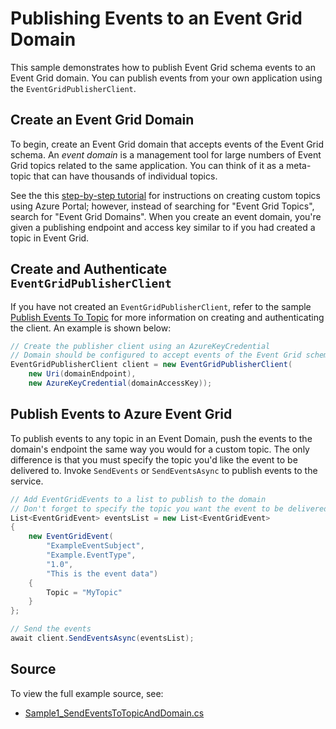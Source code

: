 # Publishing Events to an Event Grid Domain

This sample demonstrates how to publish Event Grid schema events to an Event Grid domain. You can publish events from your own application using the `EventGridPublisherClient`.

## Create an Event Grid Domain

To begin, create an Event Grid domain that accepts events of the Event Grid schema. An *event domain* is a management tool for large numbers of Event Grid topics related to the same application. You can think of it as a meta-topic that can have thousands of individual topics.

See the this [step-by-step tutorial](https://docs.microsoft.com/azure/event-grid/custom-event-quickstart-portal#create-a-custom-topic) for instructions on creating custom topics using Azure Portal; however, instead of searching for "Event Grid Topics", search for "Event Grid Domains". When you create an event domain, you're given a publishing endpoint and access key similar to if you had created a topic in Event Grid.

## Create and Authenticate `EventGridPublisherClient`

If you have not created an `EventGridPublisherClient`, refer to the sample [Publish Events To Topic](https://github.com/Azure/azure-sdk-for-net/blob/master/sdk/eventgrid/Azure.Messaging.EventGrid/samples/Sample1_PublishEventsToTopic.md) for more information on creating and authenticating the client. An example is shown below:
```C# Snippet:CreateDomainClient
// Create the publisher client using an AzureKeyCredential
// Domain should be configured to accept events of the Event Grid schema
EventGridPublisherClient client = new EventGridPublisherClient(
    new Uri(domainEndpoint),
    new AzureKeyCredential(domainAccessKey));
```

## Publish Events to Azure Event Grid
To publish events to any topic in an Event Domain, push the events to the domain's endpoint the same way you would for a custom topic. The only difference is that you must specify the topic you'd like the event to be delivered to. Invoke `SendEvents` or `SendEventsAsync` to publish events to the service.

```C# Snippet:SendEventsToDomain
// Add EventGridEvents to a list to publish to the domain
// Don't forget to specify the topic you want the event to be delivered to!
List<EventGridEvent> eventsList = new List<EventGridEvent>
{
    new EventGridEvent(
        "ExampleEventSubject",
        "Example.EventType",
        "1.0",
        "This is the event data")
    {
        Topic = "MyTopic"
    }
};

// Send the events
await client.SendEventsAsync(eventsList);
```

## Source

To view the full example source, see:
- [Sample1_SendEventsToTopicAndDomain.cs](https://github.com/Azure/azure-sdk-for-net/blob/master/sdk/eventgrid/Azure.Messaging.EventGrid/tests/Samples/Sample1_SendEventsToTopicAndDomain.cs)
